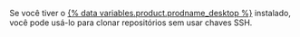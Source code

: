Se você tiver o [{% data variables.product.prodname_desktop %}](https://desktop.github.com/) instalado, você pode usá-lo para clonar repositórios sem usar chaves SSH.

